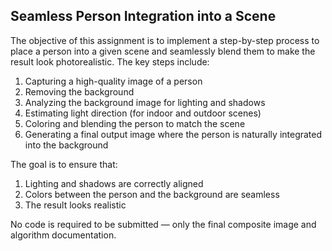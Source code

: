 ## Seamless Person Integration into a Scene
The objective of this assignment is to implement a step-by-step process to place a person into a given scene and seamlessly blend them to make the result look photorealistic. The key steps include:

1. Capturing a high-quality image of a person
2. Removing the background
3. Analyzing the background image for lighting and shadows
4. Estimating light direction (for indoor and outdoor scenes)
5. Coloring and blending the person to match the scene
6. Generating a final output image where the person is naturally integrated into the background

The goal is to ensure that:
1. Lighting and shadows are correctly aligned
2. Colors between the person and the background are seamless
3. The result looks realistic
   
No code is required to be submitted — only the final composite image and algorithm documentation.
